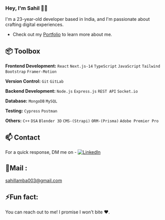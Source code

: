 ### Hey, I'm Sahil 👋🏽 

I'm a 23-year-old developer based in India, and I'm passionate about crafting digital experiences. 

- Check out my [Portfolio]( https://master--sahil-lamba-portfolio.netlify.app/) to learn more about me.

## 📦 Toolbox

**Frontend Development:** `React` `Next.js-14` `TypeScript` `JavaScript` `Tailwind`  `Bootstrap` `Framer-Motion`
 
**Version Control:** `Git` `GitLab`

**Backend Development:** `Node.js` `Express.js` `REST API` `Socket.io` 

**Database:** `MongoDB` `MySQL`

**Testing:** `Cypress` `Postman`

**Others:** `C++` `DSA` `Blender 3D` `CMS-(Strapi)` `ORM-(Prisma)` `Adobe Premier Pro`

## 📫 Contact

 For a quick response, DM me on - 
[![LinkedIn](https://img.shields.io/badge/LinkedIn-%230077B5.svg?logo=linkedin&logoColor=white)](https://linkedin.com/in/https://www.linkedin.com/in/sahillamba0008/) 

## 🌱Mail :
sahillamba003@gmail.com

## ⚡Fun fact: 
You can reach out to me! I promise I won't bite ❤️.

